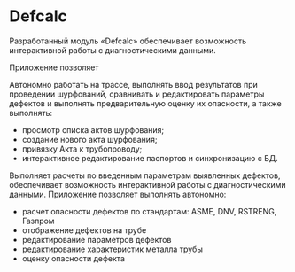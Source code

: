 # Defcalc
Разработанный модуль «Defcalc» обеспечивает возможность интерактивной работы с диагностическими данными. 

Приложение позволяет

Автономно работать на трассе, выполнять ввод результатов при проведении шурфований, сравнивать и редактировать параметры дефектов и выполнять предварительную оценку их опасности, а также выполнять:

- просмотр списка актов шурфования;
- создание нового акта шурфования;
- привязку Акта к трубопроводу;
- интерактивное редактирование паспортов и синхронизацию с БД.

Выполняет  расчеты по введенным параметрам выявленных дефектов,  обеспечивает возможность интерактивной работы с диагностическими данными. 
Приложение позволяет выполнять автономно:

- расчет опасности дефектов по стандартам: ASME, DNV, RSTRENG, Газпром
- отображение дефектов на трубе
- редактирование параметров дефектов
- редактирование характеристик металла трубы
- оценку опасности дефекта
